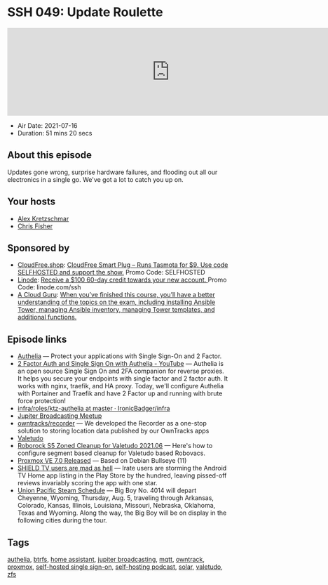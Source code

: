# SSH 049: Update Roulette

<iframe src="https://player.fireside.fm/v2/dUlrHQih+tU06dfn_?theme=dark" width="740" height="200" frameborder="0" scrolling="no"></iframe>

* Air Date: 2021-07-16
* Duration: 51 mins 20 secs

## About this episode

Updates gone wrong, surprise hardware failures, and flooding out all our electronics in a single go. We've got a lot to catch you up on.

## Your hosts
* [Alex Kretzschmar](https://selfhosted.show/hosts/alexktz)
* [Chris Fisher](https://selfhosted.show/hosts/chrislas)

## Sponsored by

  * [CloudFree.shop](https://cloudfree.shop/): [CloudFree Smart Plug – Runs Tasmota for $9. Use code SELFHOSTED and support the show.](https://cloudfree.shop/) Promo Code: SELFHOSTED
  * [Linode](https://linode.com/ssh): [Receive a $100 60-day credit towards your new account. ](https://linode.com/ssh) Promo Code: linode.com/ssh
  * [A Cloud Guru](https://acloud.guru/overview/red-hat-ex447-ansible-best-practices/?utm_source=jupiter&utm_medium=cpc): [When you’ve finished this course, you’ll have a better understanding of the topics on the exam, including installing Ansible Tower, managing Ansible inventory, managing Tower templates, and additional functions.](https://acloud.guru/overview/red-hat-ex447-ansible-best-practices/?utm_source=jupiter&utm_medium=cpc)



## Episode links

  * [Authelia](https://www.authelia.com/ "Authelia") — Protect your applications with Single Sign-On and 2 Factor.
  * [2 Factor Auth and Single Sign On with Authelia - YouTube](https://www.youtube.com/watch?v=u6H-Qwf4nZA&t=1166s "2 Factor Auth and Single Sign On with Authelia - YouTube") — Authelia is an open source Single Sign On and 2FA companion for reverse proxies. It helps you secure your endpoints with single factor and 2 factor auth. It works with nginx, traefik, and HA proxy. Today, we'll configure Authelia with Portainer and Traefik and have 2 Factor up and running with brute force protection! 
  * [infra/roles/ktz-authelia at master · IronicBadger/infra](https://github.com/IronicBadger/infra/tree/master/roles/ktz-authelia "infra/roles/ktz-authelia at master · IronicBadger/infra")
  * [Jupiter Broadcasting Meetup](https://www.meetup.com/jupiterbroadcasting/ "Jupiter Broadcasting Meetup")
  * [owntracks/recorder](https://github.com/owntracks/recorder "owntracks/recorder") — We developed the Recorder as a one-stop solution to storing location data published by our OwnTracks apps
  * [Valetudo](https://github.com/Hypfer/Valetudo/releases "Valetudo")
  * [Roborock S5 Zoned Cleanup for Valetudo 2021.06](https://blog.ktz.me/roborock-s5-zoned-cleanup-for-valetudo-2021-06/ "Roborock S5 Zoned Cleanup for Valetudo 2021.06") — Here's how to configure segment based cleanup for Valetudo based Robovacs.
  * [Proxmox VE 7.0 Released](https://pve.proxmox.com/wiki/Roadmap#Proxmox_VE_7.0 "Proxmox VE 7.0 Released") — Based on Debian Bullseye (11)
  * [SHIELD TV users are mad as hell](https://www.androidpolice.com/2021/06/27/shield-tv-users-are-mad-as-hell-and-theyre-taking-it-out-on-the-play-store/ "SHIELD TV users are mad as hell") — Irate users are storming the Android TV Home app listing in the Play Store by the hundred, leaving pissed-off reviews invariably scoring the app with one star.
  * [Union Pacific Steam Schedule](https://www.up.com/heritage/steam/schedule/index.htm "Union Pacific Steam Schedule") — Big Boy No. 4014 will depart Cheyenne, Wyoming, Thursday, Aug. 5, traveling through Arkansas, Colorado, Kansas, Illinois, Louisiana, Missouri, Nebraska, Oklahoma, Texas and Wyoming. Along the way, the Big Boy will be on display in the following cities during the tour.



## Tags

[authelia](https://selfhosted.show/tags/authelia), [btrfs](https://selfhosted.show/tags/btrfs), [home assistant](https://selfhosted.show/tags/home%20assistant), [jupiter broadcasting](https://selfhosted.show/tags/jupiter%20broadcasting), [mqtt](https://selfhosted.show/tags/mqtt), [owntrack](https://selfhosted.show/tags/owntrack), [proxmox](https://selfhosted.show/tags/proxmox), [self-hosted single sign-on](https://selfhosted.show/tags/self-hosted%20single%20sign-on), [self-hosting podcast](https://selfhosted.show/tags/self-hosting%20podcast), [solar](https://selfhosted.show/tags/solar), [valetudo](https://selfhosted.show/tags/valetudo), [zfs](https://selfhosted.show/tags/zfs)